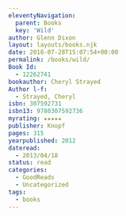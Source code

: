 ```yaml
---
eleventyNavigation:
  parent: Books
  key: 'Wild'
author: Glenn Dixon
layout: layouts/books.njk
date: 2018-07-28T15:07:54+00:00
permalink: /books/wild/
Book Id:
  - 12262741
bookauthor: Cheryl Strayed
Author l-f:
  - Strayed, Cheryl
isbn: 307592731
isbn13: 9780307592736
myrating: ★★★★★
publisher: Knopf
pages: 315
yearpublished: 2012
dateread:
  - 2013/04/18
status: read
categories:
  - GoodReads
  - Uncategorized
tags:
  - books
---
```

